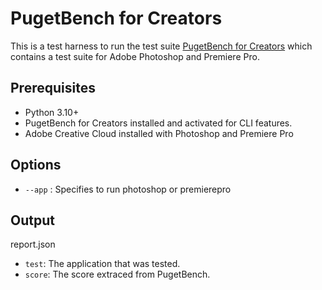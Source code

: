 # PugetBench for Creators

This is a test harness to run the test suite [PugetBench for Creators](https://www.pugetsystems.com/pugetbench/creators/) which contains a test suite for Adobe Photoshop and Premiere Pro.

## Prerequisites

- Python 3.10+
- PugetBench for Creators installed and activated for CLI features.
- Adobe Creative Cloud installed with Photoshop and Premiere Pro

## Options

- `--app` : Specifies to run photoshop or premierepro

## Output

report.json
- `test`: The application that was tested.
- `score`: The score extraced from PugetBench.